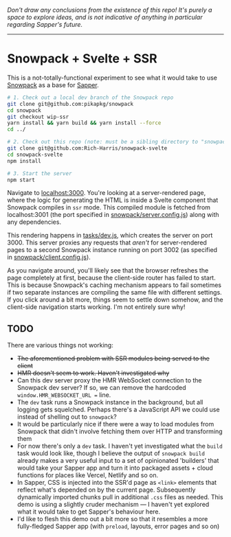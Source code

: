 *Don't draw any conclusions from the existence of this repo! It's purely a space to explore ideas, and is not indicative of anything in particular regarding Sapper's future.*

---

# Snowpack + Svelte + SSR

This is a not-totally-functional experiment to see what it would take to use [Snowpack](https://www.snowpack.dev/) as a base for [Sapper](https://sapper.svelte.dev).

```bash
# 1. Check out a local dev branch of the Snowpack repo
git clone git@github.com:pikapkg/snowpack
cd snowpack
git checkout wip-ssr
yarn install && yarn build && yarn install --force
cd ../

# 2. Check out this repo (note: must be a sibling directory to "snowpack")
git clone git@github.com:Rich-Harris/snowpack-svelte
cd snowpack-svelte
npm install

# 3. Start the server
npm start
```

Navigate to [localhost:3000](http://localhost:3000). You're looking at a server-rendered page, where the logic for generating the HTML is inside a Svelte component that Snowpack compiles in `ssr` mode. This compiled module is fetched from localhost:3001 (the port specified in [snowpack/server.config.js](snowpack/server.config.js)) along with any dependencies.

This rendering happens in [tasks/dev.js](tasks/dev.js), which creates the server on port 3000. This server proxies any requests that *aren't* for server-rendered pages to a second Snowpack instance running on port 3002 (as specified in [snowpack/client.config.js](snowpack/client.config.js)).

As you navigate around, you'll likely see that the browser refreshes the page completely at first, because the client-side router has failed to start. This is because Snowpack's caching mechanism appears to fail sometimes if two separate instances are compiling the same file with different settings. If you click around a bit more, things seem to settle down somehow, and the client-side navigation starts working. I'm not entirely sure why!


## TODO

There are various things not working:

* ~~The aforementioned problem with SSR modules being served to the client~~
* ~~HMR doesn't seem to work. Haven't investigated why~~
* Can this dev server proxy the HMR WebSocket connection to the Snowpack dev server? If so, we can remove the hardcoded `window.HMR_WEBSOCKET_URL =` line.
* The `dev` task runs a Snowpack instance in the background, but all logging gets squelched. Perhaps there's a JavaScript API we could use instead of shelling out to `snowpack`?
* It would be particularly nice if there were a way to load modules from Snowpack that didn't involve fetching them over HTTP and transforming them
* For now there's only a `dev` task. I haven't yet investigated what the `build` task would look like, though I believe the output of `snowpack build` already makes a very useful input to a set of opinionated 'builders' that would take your Sapper app and turn it into packaged assets + cloud functions for places like Vercel, Netlify and so on.
* In Sapper, CSS is injected into the SSR'd page as `<link>` elements that reflect what's depended on by the current page. Subsequently dynamically imported chunks pull in additional `.css` files as needed. This demo is using a slightly cruder mechanism — I haven't yet explored what it would take to get Sapper's behaviour here.
* I'd like to flesh this demo out a bit more so that it resembles a more fully-fledged Sapper app (with `preload`, layouts, error pages and so on)
